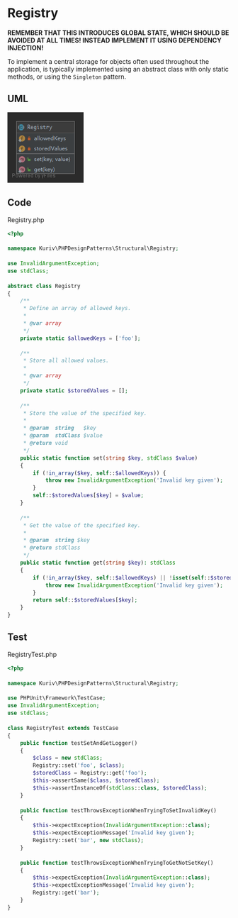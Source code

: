 # Registry

**REMEMBER THAT THIS INTRODUCES GLOBAL STATE, WHICH SHOULD BE AVOIDED AT ALL TIMES! INSTEAD IMPLEMENT IT USING DEPENDENCY INJECTION!**

To implement a central storage for objects often used throughout the application, is typically implemented using an abstract class with only static methods, or using the `Singleton` pattern.

## UML

![Registry](Registry.png)

## Code

Registry.php

```php
<?php

namespace Kuriv\PHPDesignPatterns\Structural\Registry;

use InvalidArgumentException;
use stdClass;

abstract class Registry
{
    /**
     * Define an array of allowed keys.
     *
     * @var array
     */
    private static $allowedKeys = ['foo'];

    /**
     * Store all allowed values.
     *
     * @var array
     */
    private static $storedValues = [];

    /**
     * Store the value of the specified key.
     *
     * @param  string   $key
     * @param  stdClass $value
     * @return void
     */
    public static function set(string $key, stdClass $value)
    {
        if (!in_array($key, self::$allowedKeys)) {
            throw new InvalidArgumentException('Invalid key given');
        }
        self::$storedValues[$key] = $value;
    }

    /**
     * Get the value of the specified key.
     *
     * @param  string $key
     * @return stdClass
     */
    public static function get(string $key): stdClass
    {
        if (!in_array($key, self::$allowedKeys) || !isset(self::$storedValues[$key])) {
            throw new InvalidArgumentException('Invalid key given');
        }
        return self::$storedValues[$key];
    }
}

```

## Test

RegistryTest.php

```php
<?php

namespace Kuriv\PHPDesignPatterns\Structural\Registry;

use PHPUnit\Framework\TestCase;
use InvalidArgumentException;
use stdClass;

class RegistryTest extends TestCase
{
    public function testSetAndGetLogger()
    {
        $class = new stdClass;
        Registry::set('foo', $class);
        $storedClass = Registry::get('foo');
        $this->assertSame($class, $storedClass);
        $this->assertInstanceOf(stdClass::class, $storedClass);
    }

    public function testThrowsExceptionWhenTryingToSetInvalidKey()
    {
        $this->expectException(InvalidArgumentException::class);
        $this->expectExceptionMessage('Invalid key given');
        Registry::set('bar', new stdClass);
    }

    public function testThrowsExceptionWhenTryingToGetNotSetKey()
    {
        $this->expectException(InvalidArgumentException::class);
        $this->expectExceptionMessage('Invalid key given');
        Registry::get('bar');
    }
}

```

